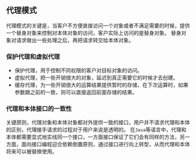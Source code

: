 ## 代理模式

代理模式的关键是，当客户不方便直接访问一个对象或者不满足需要的时候，提供一个替身对象来控制对本体对象的访问，客户实际上访问的是替身对象。
替身对象对请求做出一些处理之后，再把请求转交给本体对象。

### 保护代理和虚拟代理

- 保护代理，用于控制不同权限的客户对目标对象的访问。
- 虚拟代理，把一些开销很大的对象，延迟到真正需要它的时候才去创建。
- 缓存代理，为一些开销很大的运算结果提供暂时的存储，在下次运算时，如果参数跟之前的一致，则可以直接返回前面存储的结果。

### 代理和本体接口的一致性

关键原则，代理对象和本体对象都对外提供一致的接口，用户并不请求代理和本体的区别，代理接手请求的过程对于用户来说是透明的。
在`Java`等语言中，代理和本体都需要显式地实线同一个接口，一方面接口保证了它们会有同样的方法，另一方面，面向接口编程迎合依赖倒置原则，通过接口进行向上转型，从而代理和本体将来可以被替换使用。
